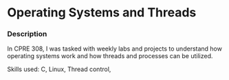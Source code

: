 # Operating Systems and Threads

### Description

In CPRE 308, I was tasked with weekly labs and projects to understand how operating systems work and how threads and processes can be utilized. 

Skills used: C, Linux, Thread control, 
